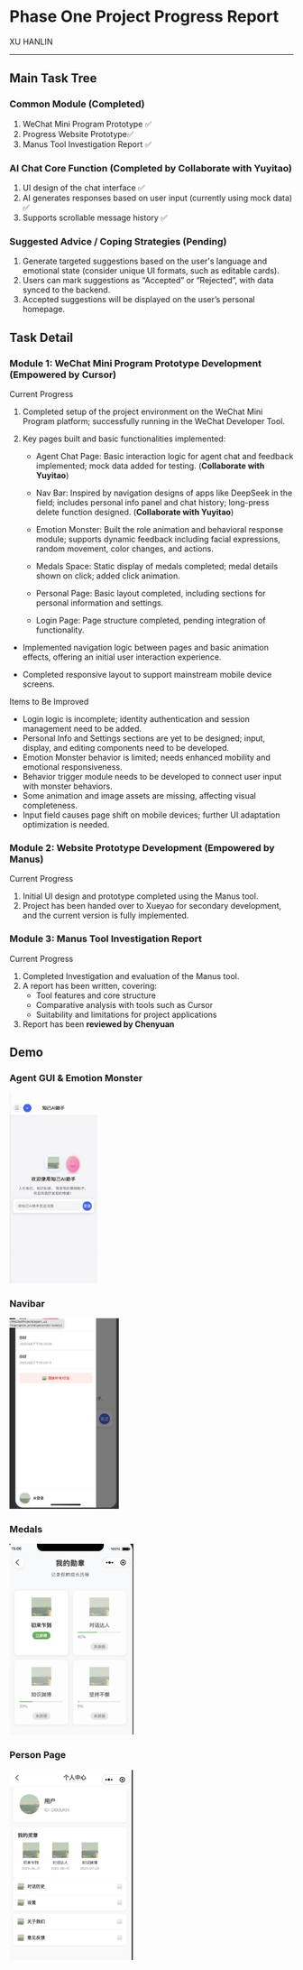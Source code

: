# Phase One Project Progress Report

XU HANLIN

---

## Main Task Tree

### Common Module (Completed)

1. WeChat Mini Program Prototype ✅  
2. Progress Website Prototype✅  
3. Manus Tool Investigation Report ✅

### AI Chat Core Function (Completed by **Collaborate with Yuyitao**)

1. UI design of the chat interface ✅  
2. AI generates responses based on user input (currently using mock data) ✅  
3. Supports scrollable message history ✅  

### Suggested Advice / Coping Strategies (Pending)

1. Generate targeted suggestions based on the user's language and emotional state (consider unique UI formats, such as editable cards).  
2. Users can mark suggestions as “Accepted” or “Rejected”, with data synced to the backend.  
3. Accepted suggestions will be displayed on the user’s personal homepage.

## Task Detail

### **Module 1: WeChat Mini Program Prototype Development (Empowered by Cursor)**

Current Progress

1. Completed setup of the project environment on the WeChat Mini Program platform; successfully running in the WeChat Developer Tool.

2. Key pages built and basic functionalities implemented:

   - Agent Chat Page: Basic interaction logic for agent chat and feedback implemented; mock data added for testing. (**Collaborate with Yuyitao**)

   - Nav Bar: Inspired by navigation designs of apps like DeepSeek in the field; includes personal info panel and chat history; long-press delete function designed. (**Collaborate with Yuyitao**)

   - Emotion Monster: Built the role animation and behavioral response module; supports dynamic feedback including facial expressions, random movement, color changes, and actions.

   - Medals Space: Static display of medals completed; medal details shown on click; added click animation.

   - Personal Page: Basic layout completed, including sections for personal information and settings.

   - Login Page: Page structure completed, pending integration of functionality.

- Implemented navigation logic between pages and basic animation effects, offering an initial user interaction experience.

- Completed responsive layout to support mainstream mobile device screens.

Items to Be Improved

- Login logic is incomplete; identity authentication and session management need to be added.
- Personal Info and Settings sections are yet to be designed; input, display, and editing components need to be developed.
- Emotion Monster behavior is limited; needs enhanced mobility and emotional responsiveness.
- Behavior trigger module needs to be developed to connect user input with monster behaviors.
- Some animation and image assets are missing, affecting visual completeness.
- Input field causes page shift on mobile devices; further UI adaptation optimization is needed.

### **Module 2: Website Prototype Development (Empowered by Manus)**

Current Progress

1. Initial UI design and prototype completed using the Manus tool.  
2. Project has been handed over to Xueyao for secondary development, and the current version is fully implemented.

### **Module 3: Manus Tool Investigation Report**

Current Progress

1. Completed Investigation and evaluation of the Manus tool.  
2. A  report has been written, covering:
   - Tool features and core structure  
   - Comparative analysis with tools such as Cursor  
   - Suitability and limitations for project applications
3. Report has been **reviewed by Chenyuan**

## **Demo**

### Agent GUI & Emotion Monster

<img src="./image-20250406150523175.png" alt="image-20250406150523175" style="zoom: 33%;" />

### Navibar

<img src="./image-20250406150730040.png" alt="image-20250406150730040" style="zoom:33%;" />

### Medals

<img src="./image-20250406150701478.png" alt="image-20250406150701478" style="zoom: 33%;" />

### Person Page

<img src="./image-20250406150902523.png" alt="image-20250406150902523" style="zoom:33%;" />
